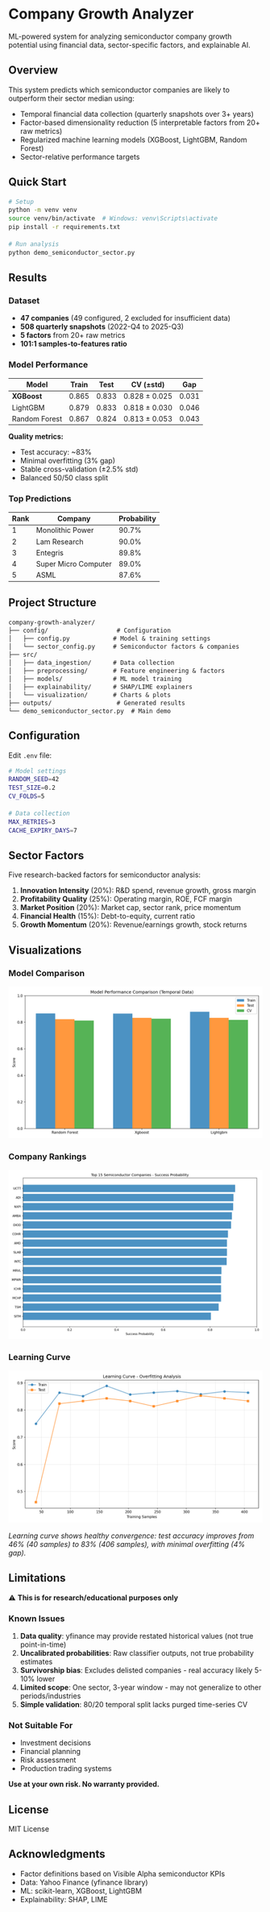 # Company Growth Analyzer

ML-powered system for analyzing semiconductor company growth potential using financial data, sector-specific factors, and explainable AI.

## Overview

This system predicts which semiconductor companies are likely to outperform their sector median using:
- Temporal financial data collection (quarterly snapshots over 3+ years)
- Factor-based dimensionality reduction (5 interpretable factors from 20+ raw metrics)
- Regularized machine learning models (XGBoost, LightGBM, Random Forest)
- Sector-relative performance targets

## Quick Start

```bash
# Setup
python -m venv venv
source venv/bin/activate  # Windows: venv\Scripts\activate
pip install -r requirements.txt

# Run analysis
python demo_semiconductor_sector.py
```

## Results

### Dataset
- **47 companies** (49 configured, 2 excluded for insufficient data)
- **508 quarterly snapshots** (2022-Q4 to 2025-Q3)
- **5 factors** from 20+ raw metrics
- **101:1 samples-to-features ratio**

### Model Performance

| Model       | Train | Test  | CV (±std)      | Gap   |
|-------------|-------|-------|----------------|-------|
| **XGBoost** | 0.865 | 0.833 | 0.828 ± 0.025  | 0.031 |
| LightGBM    | 0.879 | 0.833 | 0.818 ± 0.030  | 0.046 |
| Random Forest | 0.867 | 0.824 | 0.813 ± 0.053 | 0.043 |

**Quality metrics:**
- Test accuracy: ~83%
- Minimal overfitting (3% gap)
- Stable cross-validation (±2.5% std)
- Balanced 50/50 class split

### Top Predictions

| Rank | Company              | Probability |
|------|----------------------|-------------|
| 1    | Monolithic Power     | 90.7%       |
| 2    | Lam Research         | 90.0%       |
| 3    | Entegris             | 89.8%       |
| 4    | Super Micro Computer | 89.0%       |
| 5    | ASML                 | 87.6%       |

## Project Structure

```
company-growth-analyzer/
├── config/                   # Configuration
│   ├── config.py            # Model & training settings
│   └── sector_config.py     # Semiconductor factors & companies
├── src/
│   ├── data_ingestion/      # Data collection
│   ├── preprocessing/       # Feature engineering & factors
│   ├── models/              # ML model training
│   ├── explainability/      # SHAP/LIME explainers
│   └── visualization/       # Charts & plots
├── outputs/                  # Generated results
└── demo_semiconductor_sector.py  # Main demo
```

## Configuration

Edit `.env` file:
```bash
# Model settings
RANDOM_SEED=42
TEST_SIZE=0.2
CV_FOLDS=5

# Data collection
MAX_RETRIES=3
CACHE_EXPIRY_DAYS=7
```

## Sector Factors

Five research-backed factors for semiconductor analysis:

1. **Innovation Intensity** (20%): R&D spend, revenue growth, gross margin
2. **Profitability Quality** (25%): Operating margin, ROE, FCF margin
3. **Market Position** (20%): Market cap, sector rank, price momentum
4. **Financial Health** (15%): Debt-to-equity, current ratio
5. **Growth Momentum** (20%): Revenue/earnings growth, stock returns

## Visualizations

### Model Comparison
![Model Comparison](outputs/visualizations/temporal_semiconductors/model_comparison.png)

### Company Rankings
![Company Rankings](outputs/visualizations/temporal_semiconductors/company_ranking.png)

### Learning Curve
![Learning Curve](outputs/visualizations/temporal_semiconductors/learning_curve.png)

*Learning curve shows healthy convergence: test accuracy improves from 46% (40 samples) to 83% (406 samples), with minimal overfitting (4% gap).*

## Limitations

⚠️ **This is for research/educational purposes only**

### Known Issues
1. **Data quality**: yfinance may provide restated historical values (not true point-in-time)
2. **Uncalibrated probabilities**: Raw classifier outputs, not true probability estimates
3. **Survivorship bias**: Excludes delisted companies - real accuracy likely 5-10% lower
4. **Limited scope**: One sector, 3-year window - may not generalize to other periods/industries
5. **Simple validation**: 80/20 temporal split lacks purged time-series CV

### Not Suitable For
- Investment decisions
- Financial planning
- Risk assessment
- Production trading systems

**Use at your own risk. No warranty provided.**

## License

MIT License

## Acknowledgments

- Factor definitions based on Visible Alpha semiconductor KPIs
- Data: Yahoo Finance (yfinance library)
- ML: scikit-learn, XGBoost, LightGBM
- Explainability: SHAP, LIME
